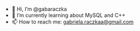 - 👋 Hi, I’m @gabaraczka
- 🌱 I’m currently learning about MySQL and C++
- 📫 How to reach me: gabriela.raczkaa@gmail.com

